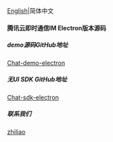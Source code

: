 [English](./README.md)|简体中文

#### 腾讯云即时通信IM Electron版本源码

##### demo源码GitHub地址

[Chat-demo-electron](https://github.com/TencentCloud/chat-demo-electron)

##### 无UI SDK GitHub地址

[Chat-sdk-electron](https://github.com/TencentCloud/chat-sdk-electron)


##### 联系我们

[zhiliao](https://zhiliao.qq.com/)

